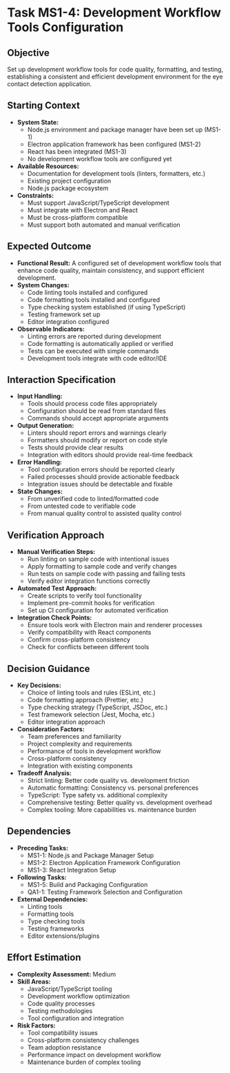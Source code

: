 # Task MS1-4: Development Workflow Tools Configuration

## Objective
Set up development workflow tools for code quality, formatting, and testing, establishing a consistent and efficient development environment for the eye contact detection application.

## Starting Context
- **System State:** 
  - Node.js environment and package manager have been set up (MS1-1)
  - Electron application framework has been configured (MS1-2)
  - React has been integrated (MS1-3)
  - No development workflow tools are configured yet
- **Available Resources:** 
  - Documentation for development tools (linters, formatters, etc.)
  - Existing project configuration
  - Node.js package ecosystem
- **Constraints:** 
  - Must support JavaScript/TypeScript development
  - Must integrate with Electron and React
  - Must be cross-platform compatible
  - Must support both automated and manual verification

## Expected Outcome
- **Functional Result:** A configured set of development workflow tools that enhance code quality, maintain consistency, and support efficient development.
- **System Changes:** 
  - Code linting tools installed and configured
  - Code formatting tools installed and configured
  - Type checking system established (if using TypeScript)
  - Testing framework set up
  - Editor integration configured
- **Observable Indicators:** 
  - Linting errors are reported during development
  - Code formatting is automatically applied or verified
  - Tests can be executed with simple commands
  - Development tools integrate with code editor/IDE

## Interaction Specification
- **Input Handling:** 
  - Tools should process code files appropriately
  - Configuration should be read from standard files
  - Commands should accept appropriate arguments
- **Output Generation:** 
  - Linters should report errors and warnings clearly
  - Formatters should modify or report on code style
  - Tests should provide clear results
  - Integration with editors should provide real-time feedback
- **Error Handling:** 
  - Tool configuration errors should be reported clearly
  - Failed processes should provide actionable feedback
  - Integration issues should be detectable and fixable
- **State Changes:** 
  - From unverified code to linted/formatted code
  - From untested code to verifiable code
  - From manual quality control to assisted quality control

## Verification Approach
- **Manual Verification Steps:** 
  - Run linting on sample code with intentional issues
  - Apply formatting to sample code and verify changes
  - Run tests on sample code with passing and failing tests
  - Verify editor integration functions correctly
- **Automated Test Approach:** 
  - Create scripts to verify tool functionality
  - Implement pre-commit hooks for verification
  - Set up CI configuration for automated verification
- **Integration Check Points:** 
  - Ensure tools work with Electron main and renderer processes
  - Verify compatibility with React components
  - Confirm cross-platform consistency
  - Check for conflicts between different tools

## Decision Guidance
- **Key Decisions:** 
  - Choice of linting tools and rules (ESLint, etc.)
  - Code formatting approach (Prettier, etc.)
  - Type checking strategy (TypeScript, JSDoc, etc.)
  - Test framework selection (Jest, Mocha, etc.)
  - Editor integration approach
- **Consideration Factors:** 
  - Team preferences and familiarity
  - Project complexity and requirements
  - Performance of tools in development workflow
  - Cross-platform consistency
  - Integration with existing components
- **Tradeoff Analysis:** 
  - Strict linting: Better code quality vs. development friction
  - Automatic formatting: Consistency vs. personal preferences
  - TypeScript: Type safety vs. additional complexity
  - Comprehensive testing: Better quality vs. development overhead
  - Complex tooling: More capabilities vs. maintenance burden

## Dependencies
- **Preceding Tasks:** 
  - MS1-1: Node.js and Package Manager Setup
  - MS1-2: Electron Application Framework Configuration
  - MS1-3: React Integration Setup
- **Following Tasks:** 
  - MS1-5: Build and Packaging Configuration
  - QA1-1: Testing Framework Selection and Configuration
- **External Dependencies:** 
  - Linting tools
  - Formatting tools
  - Type checking tools
  - Testing frameworks
  - Editor extensions/plugins

## Effort Estimation
- **Complexity Assessment:** Medium
- **Skill Areas:** 
  - JavaScript/TypeScript tooling
  - Development workflow optimization
  - Code quality processes
  - Testing methodologies
  - Tool configuration and integration
- **Risk Factors:** 
  - Tool compatibility issues
  - Cross-platform consistency challenges
  - Team adoption resistance
  - Performance impact on development workflow
  - Maintenance burden of complex tooling